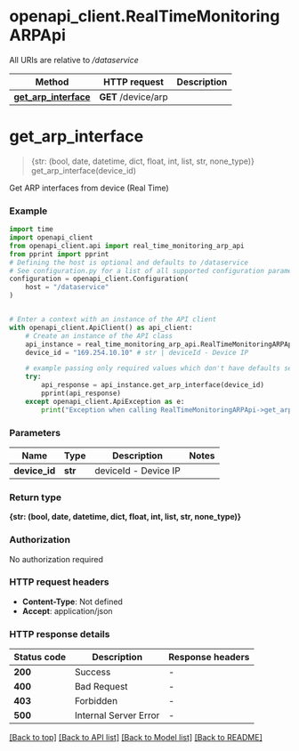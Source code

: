 # openapi_client.RealTimeMonitoringARPApi

All URIs are relative to */dataservice*

Method | HTTP request | Description
------------- | ------------- | -------------
[**get_arp_interface**](RealTimeMonitoringARPApi.md#get_arp_interface) | **GET** /device/arp | 


# **get_arp_interface**
> {str: (bool, date, datetime, dict, float, int, list, str, none_type)} get_arp_interface(device_id)



Get ARP interfaces from device (Real Time)

### Example


```python
import time
import openapi_client
from openapi_client.api import real_time_monitoring_arp_api
from pprint import pprint
# Defining the host is optional and defaults to /dataservice
# See configuration.py for a list of all supported configuration parameters.
configuration = openapi_client.Configuration(
    host = "/dataservice"
)


# Enter a context with an instance of the API client
with openapi_client.ApiClient() as api_client:
    # Create an instance of the API class
    api_instance = real_time_monitoring_arp_api.RealTimeMonitoringARPApi(api_client)
    device_id = "169.254.10.10" # str | deviceId - Device IP

    # example passing only required values which don't have defaults set
    try:
        api_response = api_instance.get_arp_interface(device_id)
        pprint(api_response)
    except openapi_client.ApiException as e:
        print("Exception when calling RealTimeMonitoringARPApi->get_arp_interface: %s\n" % e)
```


### Parameters

Name | Type | Description  | Notes
------------- | ------------- | ------------- | -------------
 **device_id** | **str**| deviceId - Device IP |

### Return type

**{str: (bool, date, datetime, dict, float, int, list, str, none_type)}**

### Authorization

No authorization required

### HTTP request headers

 - **Content-Type**: Not defined
 - **Accept**: application/json


### HTTP response details

| Status code | Description | Response headers |
|-------------|-------------|------------------|
**200** | Success |  -  |
**400** | Bad Request |  -  |
**403** | Forbidden |  -  |
**500** | Internal Server Error |  -  |

[[Back to top]](#) [[Back to API list]](../README.md#documentation-for-api-endpoints) [[Back to Model list]](../README.md#documentation-for-models) [[Back to README]](../README.md)

